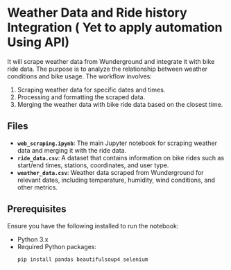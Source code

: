 
# Weather Data and Ride history Integration ( Yet to apply automation Using API)


It will scrape weather data from Wunderground and integrate it with bike ride data. The purpose is to analyze the relationship between weather conditions and bike usage. The workflow involves:

1. Scraping weather data for specific dates and times.
2. Processing and formatting the scraped data.
3. Merging the weather data with bike ride data based on the closest time.

## Files

- **`web_scraping.ipynb`**: The main Jupyter notebook for scraping weather data and merging it with the ride data.
- **`ride_data.csv`**: A dataset that contains information on bike rides such as start/end times, stations, coordinates, and user type.
- **`weather_data.csv`**: Weather data scraped from Wunderground for relevant dates, including temperature, humidity, wind conditions, and other metrics.

## Prerequisites

Ensure you have the following installed to run the notebook:

- Python 3.x
- Required Python packages:
  ```bash
  pip install pandas beautifulsoup4 selenium

